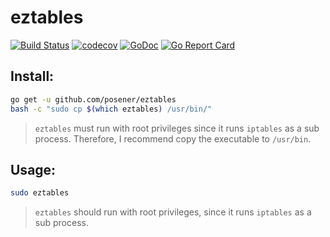 # eztables

[![Build Status](https://travis-ci.org/posener/eztables.svg?branch=master)](https://travis-ci.org/posener/eztables)
[![codecov](https://codecov.io/gh/posener/eztables/branch/master/graph/badge.svg)](https://codecov.io/gh/posener/eztables)
[![GoDoc](https://godoc.org/github.com/posener/eztables?status.svg)](http://godoc.org/github.com/posener/eztables)
[![Go Report Card](https://goreportcard.com/badge/github.com/posener/eztables)](https://goreportcard.com/report/github.com/posener/eztables)

## Install:

```bash
go get -u github.com/posener/eztables
bash -c "sudo cp $(which eztables) /usr/bin/"
```

> `eztables` must run with root privileges since it runs `iptables` as a sub process.
> Therefore, I recommend copy the executable to `/usr/bin`.

## Usage:

```bash
sudo eztables
```

> `eztables` should run with root privileges, since it runs `iptables` as a sub process.

